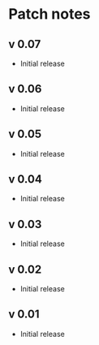# Patch notes
## v 0.07
* Initial release
## v 0.06
* Initial release
## v 0.05
* Initial release
## v 0.04
* Initial release
## v 0.03
* Initial release
## v 0.02
* Initial release
## v 0.01
* Initial release
		